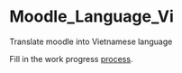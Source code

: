 # Moodle_Language_Vi
 Translate moodle into Vietnamese language
 
Fill in the work progress [process](https://docs.google.com/spreadsheets/d/1Voit3_lGjQcLWVRyjIKY8nIpoeiquklYneT6GGAQERg/edit#gid=0).
